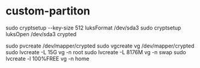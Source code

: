# custom-partiton

sudo cryptsetup --key-size 512 luksFormat /dev/sda3
sudo cryptsetup luksOpen /dev/sda3 crypted


sudo pvcreate  /dev/mapper/crypted
sudo vgcreate vg /dev/mapper/crypted
sudo lvcreate -L 15G vg -n root
sudo lvcreate -L 8176M vg -n swap
sudo lvcreate -l 100%FREE vg -n home
